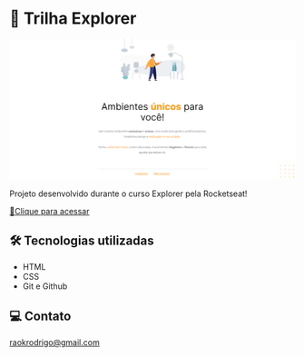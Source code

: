 # 🚀 Trilha Explorer

![preview](./github/preview1.png)

Projeto desenvolvido durante o curso Explorer pela Rocketseat!

[🔗Clique para acessar](https://rodkunz.github.io/first-project-explorer/)

## 🛠 Tecnologias utilizadas

- HTML
- CSS
- Git e Github

## 💻 Contato

raokrodrigo@gmail.com